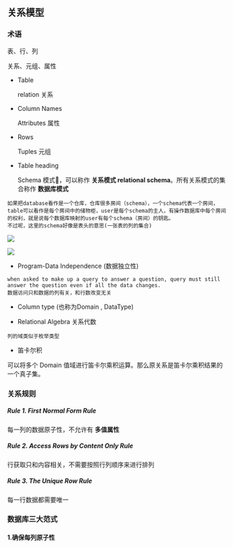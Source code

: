 ## 关系模型

### 术语

表、行、列 

关系、元组、属性

- Table

  relation 关系

- Column Names

  Attributes 属性

- Rows

  Tuples 元组

- Table heading 

  Schema 模式，可以称作 **关系模式 relational schema**。所有关系模式的集合称作 **数据库模式**

```
如果把database看作是一个仓库，仓库很多房间（schema），一个schema代表一个房间，table可以看作是每个房间中的储物柜，user是每个schema的主人，有操作数据库中每个房间的权利，就是说每个数据库映射的user有每个schema（房间）的钥匙。
不过呢，这里的schema好像是表头的意思(一张表的列的集合)
```

![](https://i.loli.net/2019/09/03/3cgZ4bpUtxSwqf5.jpg)

![](https://i.loli.net/2019/09/03/lgrvp7Pt3DKZwH6.png)

- Program-Data Independence (数据独立性)

```
when asked to make up a query to answer a question, query must still answer the question even if all the data changes.
数据访问只和数据的列有关，和行数改变无关
```

- Column type (也称为Domain , DataType)

- Relational Algebra 关系代数

```
列的域类似于枚举类型
```

- 笛卡尔积

可以将多个 Domain 值域进行笛卡尔乘积运算。那么原关系是笛卡尔乘积结果的一个真子集。

### 关系规则

##### Rule 1. First Normal Form Rule

每一列的数据原子性，不允许有 **多值属性**

##### Rule 2. Access Rows by Content Only Rule

行获取只和内容相关，不需要按照行列顺序来进行排列

##### Rule 3. The Unique Row Rule

每一行数据都需要唯一

### 数据库三大范式

#### 1.确保每列原子性